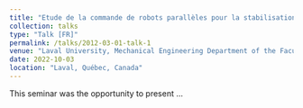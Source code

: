 ```yaml
---
title: "Etude de la commande de robots parallèles pour la stabilisation inertielle de dispositifs de visée"
collection: talks
type: "Talk [FR]"
permalink: /talks/2012-03-01-talk-1
venue: "Laval University, Mechanical Engineering Department of the Faculty of Science and Engineering"
date: 2022-10-03
location: "Laval, Québec, Canada"
---
```


This seminar was the opportunity to present ...
